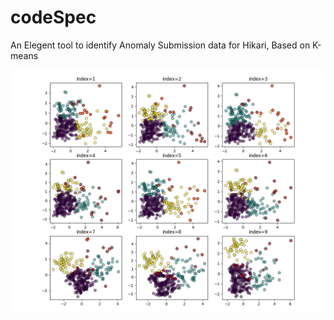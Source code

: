 # codeSpec

An Elegent tool to identify Anomaly Submission data for Hikari, Based on K-means

![Figure 1](Figure_1.png)
